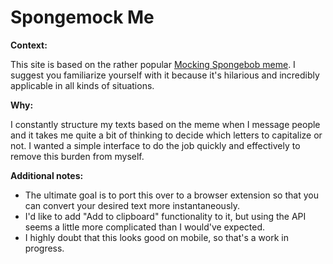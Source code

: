 # Spongemock Me

**Context:**

This site is based on the rather popular [Mocking Spongebob meme](https://knowyourmeme.com/memes/mocking-spongebob). I suggest you familiarize yourself with it because it's hilarious and incredibly applicable in all kinds of situations.

**Why:**

I constantly structure my texts based on the meme when I message people and it takes me quite a bit of thinking to decide which letters to capitalize or not. I wanted a simple interface to do the job quickly and effectively to remove this burden from myself.

**Additional notes:**

- The ultimate goal is to port this over to a browser extension so that you can convert your desired text more instantaneously.
- I'd like to add "Add to clipboard" functionality to it, but using the API seems a little more complicated than I would've expected.
- I highly doubt that this looks good on mobile, so that's a work in progress.